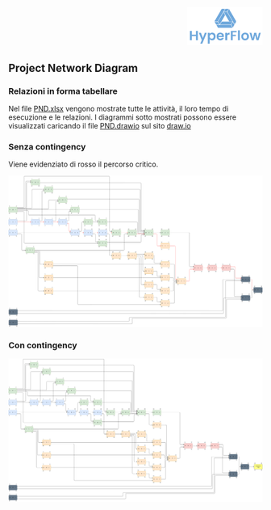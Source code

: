 <p style="text-align: right;">
  <img src="https://github.com/Lorenzo-Gardini/Project-Management/blob/main/report/images/hyperflow_logo.png?raw=true" alt="Logo" style="width: 150px;"/>
</p>

## Project Network Diagram

### Relazioni in forma tabellare

Nel file [PND.xlsx](../files/PND.xlsx) vengono mostrate tutte le attività, il loro tempo di esecuzione e le relazioni. I diagrammi sotto mostrati possono essere visualizzati caricando il file [PND.drawio](../files/PND.drawio) sul sito [draw.io](https://app.diagrams.net/)


### Senza contingency

Viene evidenziato di rosso il percorso critico.

<p style="text-align: center;">
  <img src="https://github.com/Lorenzo-Gardini/Project-Management/blob/main/report/images/PND_no_contingency.png?raw=true" alt="PND no contingency" style="width: 800px;"/>
</p>

### Con contingency

<p style="text-align: center;">
  <img src="https://github.com/Lorenzo-Gardini/Project-Management/blob/main/report/images/PND_with_contingency.png?raw=true" alt="PND with contingency" style="width: 800px;"/>
</p>